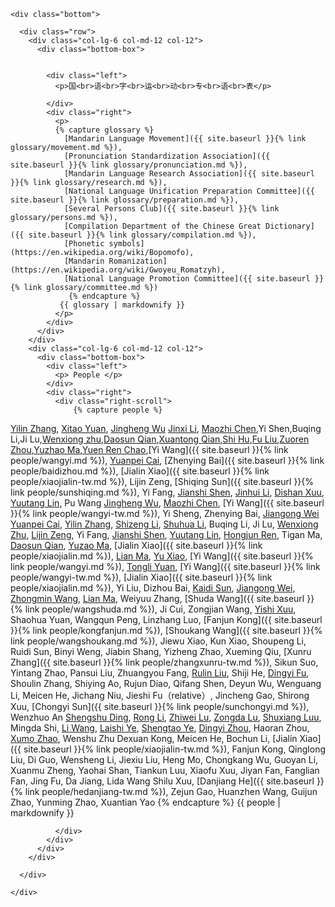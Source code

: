 

    <div class="bottom">

      <div class="row">
        <div class="col-lg-6 col-md-12 col-12">
          <div class="bottom-box">


            <div class="left">
              <p>国<br>语<br>字<br>运<br>动<br>专<br>语<br>表</p>
              
            </div>
            <div class="right">
              <p>
			  {% capture glossary %}
                [Mandarin Language Movement]({{ site.baseurl }}{% link glossary/movement.md %}),
				[Pronunciation Standardization Association]({{ site.baseurl }}{% link glossary/pronunciation.md %}),
				[Mandarin Language Research Association]({{ site.baseurl }}{% link glossary/research.md %}),
				[National Language Unification Preparation Committee]({{ site.baseurl }}{% link glossary/preparation.md %}),
				[Several Persons Club]({{ site.baseurl }}{% link glossary/persons.md %}),
				[Compilation Department of the Chinese Great Dictionary]({{ site.baseurl }}{% link glossary/compilation.md %}),
				[Phonetic symbols](https://en.wikipedia.org/wiki/Bopomofo),
				[Mandarin Romanization](https://en.wikipedia.org/wiki/Gwoyeu_Romatzyh),
				[National Language Promotion Committee]({{ site.baseurl }}{% link glossary/committee.md %})
                 {% endcapture %}
 			   {{ glossary | markdownify }}
              </p>
            </div>
          </div>
        </div>
        <div class="col-lg-6 col-md-12 col-12">
          <div class="bottom-box">
            <div class="left">
              <p> People </p>
            </div>
            <div class="right">
              <div class="right-scroll">
                  {% capture people %}
[Yilin Zhang](https://zh.wikipedia.org/wiki/張一麐),
[Xitao Yuan](https://zh.wikipedia.org/wiki/袁希濤), [Jingheng Wu](https://zh.wikipedia.org/wiki/吳敬恆)
[Jinxi Li](https://zh.wikipedia.org/wiki/黎錦熙), [Maozhi Chen](https://zh.wikipedia.org/wiki/陳懋治),Yi Shen,Buqing Li,Ji Lu,[Wenxiong zhu](https://zh.wikipedia.org/wiki/朱文熊),[Daosun Qian](https://zh.wikipedia.org/wiki/錢稻孫),[Xuantong Qian](https://zh.wikipedia.org/wiki/錢玄同),[Shi Hu](https://zh.wikipedia.org/wiki/胡適),[Fu Liu](https://zh.wikipedia.org/wiki/劉半農),[Zuoren Zhou](https://zh.wikipedia.org/wiki/周作人),[Yuzhao Ma](https://zh.wikipedia.org/wiki/馬裕藻),[Yuen Ren Chao](https://zh.wikipedia.org/wiki/趙元任),[Yi Wang]({{ site.baseurl }}{% link people/wangyi.md %}), [Yuanpei Cai](https://zh.wikipedia.org/wiki/蔡元培), [Zhenying Bai]({{ site.baseurl }}{% link people/baidizhou.md %}), [Jialin Xiao]({{ site.baseurl }}{% link people/xiaojialin-tw.md %}), Lijin Zeng, [Shiqing Sun]({{ site.baseurl }}{% link people/sunshiqing.md %}), Yi Fang, [Jianshi Shen](https://zh.wikipedia.org/wiki/沈兼士), [Jinhui Li](https://zh.wikipedia.org/wiki/黎錦暉), [Dishan Xuu](https://zh.wikipedia.org/wiki/許地山), [Yuutang Lin](https://zh.wikipedia.org/wiki/林語堂), Pu Wang
[Jingheng Wu](https://zh.wikipedia.org/wiki/吳敬恆),
[Maozhi Chen](https://zh.wikipedia.org/wiki/陳懋治), [Yi Wang]({{ site.baseurl }}{% link people/wangyi-tw.md %}), Yi Sheng, Zhenying Bai, [Jiangong Wei](https://zh.wikipedia.org/wiki/魏建功)
[Yuanpei Cai](https://zh.wikipedia.org/wiki/蔡元培), [Yilin Zhang](https://zh.wikipedia.org/wiki/張一麐), [Shizeng Li](https://zh.wikipedia.org/wiki/李石曾), [Shuhua Li](https://zh.wikipedia.org/wiki/李書華), Buqing Li, Ji Lu, [Wenxiong Zhu](https://zh.wikipedia.org/wiki/朱文熊), [Lijin Zeng](https://zh.wikipedia.org/wiki/曾彝進), Yi Fang, [Jianshi Shen](https://zh.wikipedia.org/wiki/沈兼士), [Yuutang Lin](https://zh.wikipedia.org/wiki/林語堂), [Hongjun Ren](https://zh.wikipedia.org/wiki/任鴻雋), Tigan Ma, [Daosun Qian](https://zh.wikipedia.org/wiki/錢稻孫), [Yuzao Ma](https://zh.wikipedia.org/wiki/馬裕藻), [Jialin Xiao]({{ site.baseurl }}{% link people/xiaojialin.md %}),
[Lian Ma](https://zh.wikipedia.org/wiki/馬廉),
[Yu Xiao](https://zh.wikipedia.org/wiki/蕭瑜),
[Yi Wang]({{ site.baseurl }}{% link people/wangyi.md %}),
[Tongli Yuan](https://zh.wikipedia.org/wiki/袁同禮),
[Yi Wang]({{ site.baseurl }}{% link people/wangyi-tw.md %}),
[Jialin Xiao]({{ site.baseurl }}{% link people/xiaojialin.md %}),
Yi Liu, 
Dizhou Bai,
[Kaidi Sun](https://zh.wikipedia.org/wiki/孫楷第),
[Jiangong Wei](https://zh.wikipedia.org/wiki/魏建功),
[Zhongmin Wang](https://zh.wikipedia.org/wiki/王重民), 
[Lian Ma](https://zh.wikipedia.org/wiki/馬廉),
Weiyuu Zhang,
[Shuda Wang]({{ site.baseurl }}{% link people/wangshuda.md %}), 
Ji Cui,
Zongjian Wang, 
[Yishi Xuu](https://zh.wikipedia.org/wiki/徐一士), 
Shaohua Yuan,
Wangqun Peng,
Linzhang Luo,
[Fanjun Kong]({{ site.baseurl }}{% link people/kongfanjun.md %}),
[Shoukang Wang]({{ site.baseurl }}{% link people/wangshoukang.md %}),
Jiewu Xiao,
Kun Xiao,
Shoupeng Li, 
Ruidi Sun, 
Binyi Weng, 
Jiabin Shang, 
Yizheng Zhao, 
Xueming Qiu, 
[Xunru Zhang]({{ site.baseurl }}{% link people/zhangxunru-tw.md %}),
Sikun Suo, 
Yintang Zhao,
Pansui Liu,
Zhuangyou Fang,
[Rulin Liu](https://zh.wikipedia.org/wiki/劉汝霖),
Shiji He,
[Dingyi Fu](https://zh.wikipedia.org/wiki/符定一), 
Shoulin Zhang,
Shiying Ao,
Rujun Diao,
Qifang Shen, 
Deyun Wu,
Wenguang Li, 
Meicen He, Jichang Niu, Jieshi Fu（relative）, Jincheng Gao, Shirong Xuu, [Chongyi Sun]({{ site.baseurl }}{% link people/sunchongyi.md %}), Wenzhuo An
[Shengshu Ding](https://zh.wikipedia.org/wiki/丁聲樹), [Rong Li](https://zh.wikipedia.org/wiki/李榮_(語言學家)), [Zhiwei Lu](https://zh.wikipedia.org/wiki/陸志韋), [Zongda Lu](https://zh.wikipedia.org/wiki/陸宗達), [Shuxiang Luu](https://zh.wikipedia.org/wiki/呂叔湘), Mingda Shi, [Li Wang](https://zh.wikipedia.org/wiki/王力_(语言学家)), [Laishi Ye](https://zh.wikipedia.org/wiki/葉籟士), [Shengtao Ye](https://zh.wikipedia.org/wiki/葉聖陶), [Dingyi Zhou](https://zh.wikipedia.org/wiki/周定一), Haoran Zhou, [Xumo Zhao](https://zh.wikipedia.org/wiki/周祖謨), Wenshu Zhu
Dexuan Kong, Meicen He, Bochun Li, [Jialin Xiao]({{ site.baseurl }}{% link people/xiaojialin-tw.md %}), Fanjun Kong, Qinglong Liu, Di Guo, Wensheng Li, Jiexiu Liu, Heng Mo, Chongkang Wu, Guoyan Li, Xuanmu Zheng, Yaohai Shan, Tiankun Luu, Xiaofu Xuu, Jiyan Fan, Fanglian Fan, Jing Fu, Da Jiang, Lida Wang
Shilu Xuu, [Danjiang He]({{ site.baseurl }}{% link people/hedanjiang-tw.md %}), Zejun Gao, Huanzhen Wang, Guijun Zhao, Yunming Zhao, Xuantian Yao
				  {% endcapture %}
				  {{ people | markdownify }}

             
              </div>
            </div>
          </div>
        </div>

      </div>

    </div>


